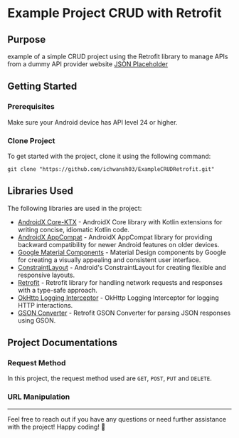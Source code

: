 # Example Project CRUD with Retrofit


## Purpose

example of a simple CRUD project using the Retrofit library to manage APIs from a dummy API provider website [JSON Placeholder](jsonplaceholder.typicode.com/)

## Getting Started

### Prerequisites

Make sure your Android device has API level 24 or higher.

### Clone Project

To get started with the project, clone it using the following command:

```
git clone "https://github.com/ichwansh03/ExampleCRUDRetrofit.git"
```

## Libraries Used

The following libraries are used in the project:
* [AndroidX Core-KTX](https://developer.android.com/kotlin/ktx) - AndroidX Core library with Kotlin extensions for writing concise, idiomatic Kotlin code.
* [AndroidX AppCompat](https://developer.android.com/jetpack/androidx/releases/appcompat) - AndroidX AppCompat library for providing backward compatibility for newer Android features on older devices.
* [Google Material Components](https://material.io/develop/android) - Material Design components by Google for creating a visually appealing and consistent user interface.
* [ConstraintLayout](https://developer.android.com/training/constraint-layout) - Android's ConstraintLayout for creating flexible and responsive layouts.
* [Retrofit](https://square.github.io/retrofit/) - Retrofit library for handling network requests and responses with a type-safe approach.
* [OkHttp Logging Interceptor](https://square.github.io/okhttp/interceptors) - OkHttp Logging Interceptor for logging HTTP interactions.
* [GSON Converter](https://github.com/square/retrofit/tree/master/retrofit-converters/gson) - Retrofit GSON Converter for parsing JSON responses using GSON.

## Project Documentations

### Request Method

In this project, the request method used are `GET`, `POST`, `PUT` and `DELETE`.

### URL Manipulation


---
Feel free to reach out if you have any questions or need further assistance with the project! Happy coding! 🚀
